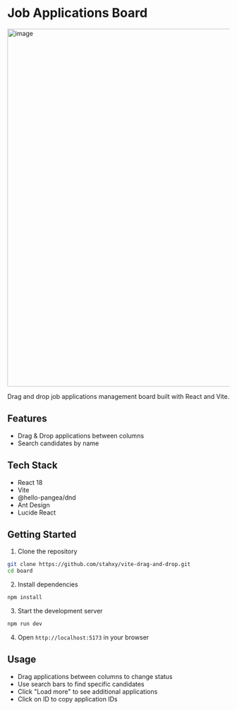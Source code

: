 # Job Applications Board

<img width="1859" height="811" alt="image" src="https://github.com/user-attachments/assets/6e88e0ba-7ed8-4978-9ef3-b7a0b7f35778" />

Drag and drop job applications management board built with React and Vite.

## Features

- Drag & Drop applications between columns
- Search candidates by name

## Tech Stack

- React 18
- Vite
- @hello-pangea/dnd
- Ant Design
- Lucide React

## Getting Started

1. Clone the repository
```bash
git clone https://github.com/stahxy/vite-drag-and-drop.git
cd board
```

2. Install dependencies
```bash
npm install
```

3. Start the development server
```bash
npm run dev
```

4. Open `http://localhost:5173` in your browser

## Usage

- Drag applications between columns to change status
- Use search bars to find specific candidates
- Click "Load more" to see additional applications
- Click on ID to copy application IDs
